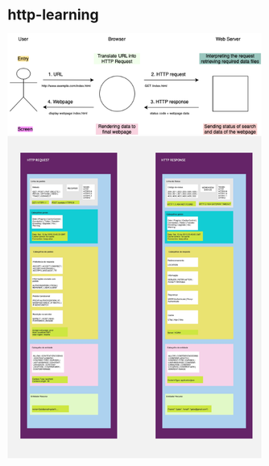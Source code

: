 # http-learning
![image flow](/http-flow.png)
![image-response/request](/http-response:request.jpg)
